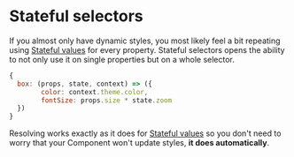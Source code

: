 # Stateful selectors

If you almost only have dynamic styles, you most likely feel a bit repeating using [Stateful values](./StatefulValue.md) for every property. Stateful selectors opens the ability to not only use it on single properties but on a whole selector.

```javascript
{
  box: (props, state, context) => ({
		color: context.theme.color,
		fontSize: props.size * state.zoom
  })
}
```

Resolving works exactly as it does for [Stateful values](./StatefulValue.md) so you don't need to worry that your Component won't update styles, **it does automatically**.

